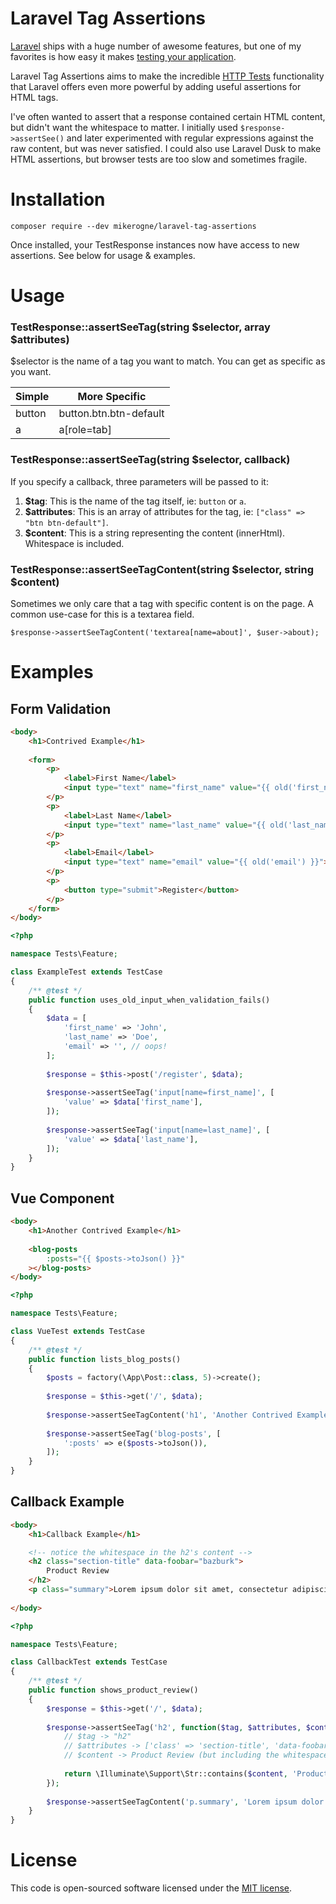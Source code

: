 # Laravel Tag Assertions

[Laravel](https://laravel.com/) ships with a huge number of awesome features, but one of my favorites is how easy it makes [testing your application](https://laravel.com/docs/master/testing).

Laravel Tag Assertions aims to make the incredible [HTTP Tests](https://laravel.com/docs/master/http-tests) functionality that Laravel offers even more powerful by adding useful assertions for HTML tags.

I've often wanted to assert that a response contained certain HTML content, but didn't want the whitespace to matter. I initially used `$response->assertSee()` and later experimented with regular expressions against the raw content, but was never satisfied. I could also use Laravel Dusk to make HTML assertions, but browser tests are too slow and sometimes fragile.

# Installation

```
composer require --dev mikerogne/laravel-tag-assertions
```

Once installed, your TestResponse instances now have access to new assertions. See below for usage & examples.

# Usage

### TestResponse::assertSeeTag(string $selector, array $attributes)

$selector is the name of a tag you want to match. You can get as specific as you want.

| Simple | More Specific          |
|--------|------------------------|
| button | button.btn.btn-default |
| a      | a[role=tab]            |

### TestResponse::assertSeeTag(string $selector, callback)

If you specify a callback, three parameters will be passed to it:

1. **$tag**: This is the name of the tag itself, ie: `button` or `a`.
2. **$attributes**: This is an array of attributes for the tag, ie: `["class" => "btn btn-default"]`.
3. **$content**: This is a string representing the content (innerHtml). Whitespace is included.

### TestResponse::assertSeeTagContent(string $selector, string $content)

Sometimes we only care that a tag with specific content is on the page. A common use-case for this is a textarea field.

```
$response->assertSeeTagContent('textarea[name=about]', $user->about);
```

# Examples

## Form Validation

```html
<body>
    <h1>Contrived Example</h1>
    
    <form>
        <p>
            <label>First Name</label>
            <input type="text" name="first_name" value="{{ old('first_name') }}">
        </p>
        <p>
            <label>Last Name</label>
            <input type="text" name="last_name" value="{{ old('last_name') }}">
        </p>
        <p>
            <label>Email</label>
            <input type="text" name="email" value="{{ old('email') }}">
        </p>
        <p>
            <button type="submit">Register</button>
        </p>
    </form>
</body>
```

```php
<?php

namespace Tests\Feature;

class ExampleTest extends TestCase
{
    /** @test */
    public function uses_old_input_when_validation_fails()
    {
        $data = [
            'first_name' => 'John',
            'last_name' => 'Doe',
            'email' => '', // oops!
        ];
        
        $response = $this->post('/register', $data);
        
        $response->assertSeeTag('input[name=first_name]', [
            'value' => $data['first_name'],
        ]);
        
        $response->assertSeeTag('input[name=last_name]', [
            'value' => $data['last_name'],
        ]);
    }
}
```


## Vue Component

```html
<body>
    <h1>Another Contrived Example</h1>
    
    <blog-posts
        :posts="{{ $posts->toJson() }}"
    ></blog-posts>
</body>
```

```php
<?php

namespace Tests\Feature;

class VueTest extends TestCase
{
    /** @test */
    public function lists_blog_posts()
    {
        $posts = factory(\App\Post::class, 5)->create();
        
        $response = $this->get('/', $data);
        
        $response->assertSeeTagContent('h1', 'Another Contrived Example');
        
        $response->assertSeeTag('blog-posts', [
            ':posts' => e($posts->toJson()),
        ]);
    }
}
```

## Callback Example

```html
<body>
    <h1>Callback Example</h1>

    <!-- notice the whitespace in the h2's content -->
    <h2 class="section-title" data-foobar="bazburk">
        Product Review
    </h2>
    <p class="summary">Lorem ipsum dolor sit amet, consectetur adipiscing elit.</p>
    
</body>
```

```php
<?php

namespace Tests\Feature;

class CallbackTest extends TestCase
{
    /** @test */
    public function shows_product_review()
    {
        $response = $this->get('/', $data);
        
        $response->assertSeeTag('h2', function($tag, $attributes, $content) {
            // $tag -> "h2"
            // $attributes -> ['class' => 'section-title', 'data-foobar' => 'bazburk']
            // $content -> Product Review (but including the whitespace!)
            
            return \Illuminate\Support\Str::contains($content, 'Product Review');
        });
        
        $response->assertSeeTagContent('p.summary', 'Lorem ipsum dolor sit amet, consectetur adipiscing elit.');
    }
}
```

# License

This code is open-sourced software licensed under the [MIT license](https://opensource.org/licenses/MIT).